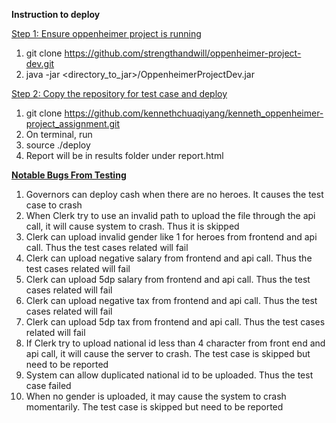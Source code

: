 </ins> **Instruction to  deploy** </ins>

<ins>Step 1: Ensure oppenheimer project is running</ins>

1. git clone https://github.com/strengthandwill/oppenheimer-project-dev.git
2. java -jar <directory_to_jar>/OppenheimerProjectDev.jar

<ins>Step 2: Copy the repository for test case and deploy</ins>

1. git clone https://github.com/kennethchuaqiyang/kenneth_oppenheimer-project_assignment.git
2. On terminal, run
3. source ./deploy
4. Report will be in results folder under report.html

<ins> **Notable Bugs From Testing**</ins>

1. Governors can deploy cash when there are no heroes. It causes the test case to crash
2. When Clerk try to use an invalid path to upload the file through the api call, it will cause system to     crash. Thus it is skipped
3. Clerk can upload invalid gender like 1 for heroes from frontend and api call. Thus the test cases related will fail
4. Clerk can upload negative salary from frontend and api call. Thus the test cases related will fail
5. Clerk can upload 5dp salary from frontend and api call. Thus the test cases related will fail
6. Clerk can upload negative tax from frontend and api call. Thus the test cases related will fail
7. Clerk can upload 5dp tax from frontend and api call. Thus the test cases related will fail
8. If Clerk try to upload national id less than 4 character from front end and api call, it will cause the server to crash. The test case is skipped but need to be reported
9. System can allow duplicated national id to be uploaded. Thus the test case failed
10. When no gender is uploaded, it may cause the system to crash momentarily. The test case is skipped but need to be reported
